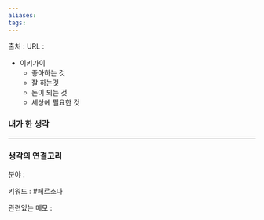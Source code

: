 ```yaml
---
aliases: 
tags:
---
```

출처 : 
URL : 

- 이키가이
	- 좋아하는 것
	- 잘 하는것
	- 돈이 되는 것
	- 세상에 필요한 것

### 내가 한 생각

---
### 생각의 연결고리
분야 : 

키워드 : #페르소나 


관련있는 메모 : 

